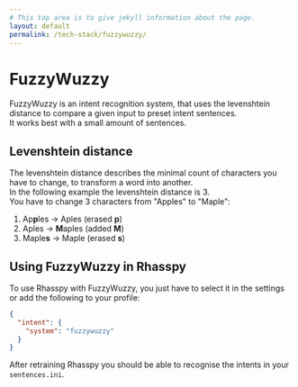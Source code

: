 ```yaml
---
# This top area is to give jekyll information about the page.
layout: default
permalink: /tech-stack/fuzzywuzzy/
---
```


# FuzzyWuzzy

FuzzyWuzzy is an intent recognition system, that uses the levenshtein distance to compare a given input to preset intent sentences.   
It works best with a small amount of sentences.  

## Levenshtein distance

The levenshtein distance describes the minimal count of characters you have to change, to transform a word into another.  
In the following example the levenshtein distance is 3.  
You have to change 3 characters from "Apples" to "Maple":

1. Ap**p**les -> Aples (erased **p**)  
2. Aples -> **M**aples (added **M**)  
3. Maple**s** -> Maple (erased **s**)  

## Using FuzzyWuzzy in Rhasspy

To use Rhasspy with FuzzyWuzzy, you just have to select it in the settings or add the following to your profile:
  
```json
{
  "intent": {
    "system": "fuzzywuzzy"
  }
}
```
After retraining Rhasspy you should be able to recognise the intents in your `sentences.ini`.